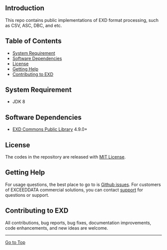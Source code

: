 ## Introduction
This repo contains public implementations of EXD format processing, such as CSV, ASC, DBC, and etc.

## Table of Contents
- [System Requirement](#system-requirement)
- [Software Dependencies](#software-dependencies)
- [License](#license)
- [Getting Help](#getting-help)
- [Contributing to EXD](#contributing-to-exd)

## System Requirement
- JDK 8

## Software Dependencies
- [EXD Commons Public Library](https://github.com/exceeddata/commons-public/) 4.9.0+
  
## License
The codes in the repository are released with [MIT License](LICENSE).

## Getting Help
For usage questions, the best place to go to is [Github issues](https://github.com/exceeddata/formats-public/issues). For customers of EXCEEDDATA commercial solutions, you can contact [support](mailto:support@smartsct.com) for questions or support.

## Contributing to EXD
All contributions, bug reports, bug fixes, documentation improvements, code enhancements, and new ideas are welcome.

<hr>

[Go to Top](#table-of-contents)
